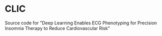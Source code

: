 # CLIC
Source code for "Deep Learning Enables ECG Phenotyping for Precision Insomnia Therapy to Reduce Cardiovascular Risk"
